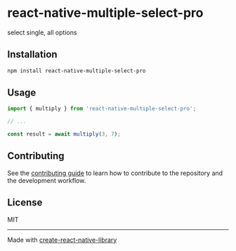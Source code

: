 # react-native-multiple-select-pro

select single, all options

## Installation

```sh
npm install react-native-multiple-select-pro
```

## Usage

```js
import { multiply } from 'react-native-multiple-select-pro';

// ...

const result = await multiply(3, 7);
```

## Contributing

See the [contributing guide](CONTRIBUTING.md) to learn how to contribute to the repository and the development workflow.

## License

MIT

---

Made with [create-react-native-library](https://github.com/callstack/react-native-builder-bob)
